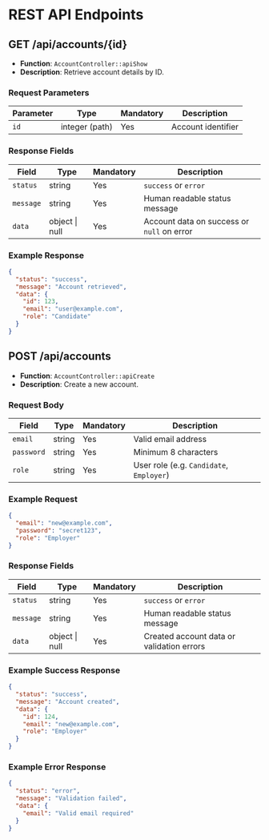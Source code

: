 # REST API Endpoints

## GET /api/accounts/{id}
- **Function**: `AccountController::apiShow`
- **Description**: Retrieve account details by ID.

### Request Parameters
| Parameter | Type | Mandatory | Description |
|-----------|------|-----------|-------------|
| `id` | integer (path) | Yes | Account identifier |

### Response Fields
| Field | Type | Mandatory | Description |
|-------|------|-----------|-------------|
| `status` | string | Yes | `success` or `error` |
| `message` | string | Yes | Human readable status message |
| `data` | object \| null | Yes | Account data on success or `null` on error |

### Example Response
```json
{
  "status": "success",
  "message": "Account retrieved",
  "data": {
    "id": 123,
    "email": "user@example.com",
    "role": "Candidate"
  }
}
```

## POST /api/accounts
- **Function**: `AccountController::apiCreate`
- **Description**: Create a new account.

### Request Body
| Field | Type | Mandatory | Description |
|-------|------|-----------|-------------|
| `email` | string | Yes | Valid email address |
| `password` | string | Yes | Minimum 8 characters |
| `role` | string | Yes | User role (e.g. `Candidate`, `Employer`) |

### Example Request
```json
{
  "email": "new@example.com",
  "password": "secret123",
  "role": "Employer"
}
```

### Response Fields
| Field | Type | Mandatory | Description |
|-------|------|-----------|-------------|
| `status` | string | Yes | `success` or `error` |
| `message` | string | Yes | Human readable status message |
| `data` | object \| null | Yes | Created account data or validation errors |

### Example Success Response
```json
{
  "status": "success",
  "message": "Account created",
  "data": {
    "id": 124,
    "email": "new@example.com",
    "role": "Employer"
  }
}
```

### Example Error Response
```json
{
  "status": "error",
  "message": "Validation failed",
  "data": {
    "email": "Valid email required"
  }
}
```
